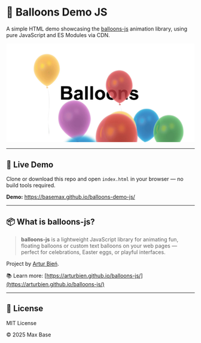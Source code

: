 # 🎈 Balloons Demo JS

A simple HTML demo showcasing the [balloons-js](https://arturbien.github.io/balloons-js/) animation library, using pure JavaScript and ES Modules via CDN.

[![Balloons Demo JS](demo.jpg)](https://basemax.github.io/balloons-demo-js/)

---

## 🚀 Live Demo

Clone or download this repo and open `index.html` in your browser — no build tools required.

**Demo:** https://basemax.github.io/balloons-demo-js/

---

## 📦 What is balloons-js?

> **balloons-js** is a lightweight JavaScript library for animating fun, floating balloons or custom text balloons on your web pages — perfect for celebrations, Easter eggs, or playful interfaces.

Project by [Artur Bień](https://github.com/arturbien).

📚 Learn more: [https://arturbien.github.io/balloons-js/](https://arturbien.github.io/balloons-js/)

---

## 📄 License

MIT License

© 2025 Max Base
